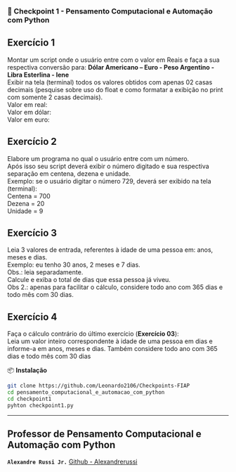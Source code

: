 ### 🎇 Checkpoint 1 - Pensamento Computacional e Automação com Python

## Exercício 1
Montar um script onde o usuário entre com o valor em Reais e faça a sua
respectiva conversão para:
**Dólar Americano – Euro - Peso Argentino - Libra Esterlina - Iene**  
Exibir na tela (terminal) todos os valores obtidos com apenas 02 casas decimais
(pesquise sobre uso do float e como formatar a exibição no print com somente 2
casas decimais).  
Valor em real:  
Valor em dólar:  
Valor em euro:  

## Exercício 2
Elabore um programa no qual o usuário entre com um número.  
Após isso seu script deverá exibir o número digitado e sua respectiva separação
em centena, dezena e unidade.  
Exemplo: se o usuário digitar o número 729, deverá ser exibido na tela (terminal):  
Centena = 700  
Dezena = 20  
Unidade = 9  

## Exercício 3
Leia 3 valores de entrada, referentes à idade de uma pessoa em: anos, meses e
dias.  
Exemplo: eu tenho 30 anos, 2 meses e 7 dias.  
Obs.: leia separadamente.  
Calcule e exiba o total de dias que essa pessoa já viveu.  
Obs 2.: apenas para facilitar o cálculo, considere todo ano com 365 dias e todo
mês com 30 dias.  

## Exercício 4
Faça o cálculo contrário do último exercício (**Exercício 03**):  
Leia um valor inteiro correspondente à idade de uma pessoa em dias e informe-a
em anos, meses e dias. Também considere todo ano com 365 dias e todo mês
com 30 dias

📦 **Instalação**  
```bash
git clone https://github.com/Leonardo2106/Checkpoints-FIAP 
cd pensamento_computacional_e_automacao_com_python
cd checkpoint1
pyhton checkpoint1.py
```
---
## Professor de Pensamento Computacional e Automação com Python
**`Alexandre Russi Jr.`** [Github - Alexandrerussi](https://github.com/alexandrerussi)
